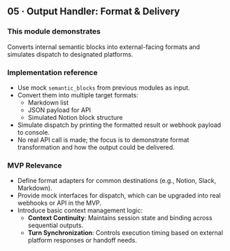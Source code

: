 ## 05 · Output Handler: Format & Delivery

### This module demonstrates
Converts internal semantic blocks into external-facing formats and simulates dispatch to designated platforms.

### Implementation reference
- Use mock `semantic_blocks` from previous modules as input.
- Convert them into multiple target formats:
  - Markdown list  
  - JSON payload for API  
  - Simulated Notion block structure  
- Simulate dispatch by printing the formatted result or webhook payload to console.
- No real API call is made; the focus is to demonstrate format transformation and how the output could be delivered.

### MVP Relevance
- Define format adapters for common destinations (e.g., Notion, Slack, Markdown).
- Provide mock interfaces for dispatch, which can be upgraded into real webhooks or API in the MVP.
- Introduce basic context management logic:
  - **Context Continuity**: Maintains session state and binding across sequential outputs.
  - **Turn Synchronization**: Controls execution timing based on external platform responses or handoff needs.
